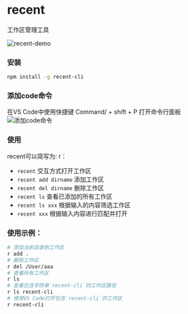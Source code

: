 # recent
工作区管理工具

![recent-demo](https://cdn.jsdelivr.net/gh/zhujm/myfiles@master/images/recent-demo.gif)

### 安装
```bash
npm install -g recent-cli
```

### 添加code命令
在VS Code中使用快捷键 Command/ + shift + P 打开命令行面板
![添加code命令](https://cdn.jsdelivr.net/gh/zhujm/myfiles@master/images/image-20211123190136479.png)

### 使用
recent可以简写为: r：
- `recent` 交互方式打开工作区
- `recent add dirname` 添加工作区
- `recent del dirname` 删除工作区
- `recent ls` 查看已添加的所有工作区
- `recent ls xxx` 根据输入的内容筛选工作区
- `recent xxx` 根据输入内容进行匹配并打开

### 使用示例：
```bash
# 添加当前目录到工作区
r add . 
# 删除工作区
r del /User/aaa
# 查看所有工作区
r ls
# 查看包含字符串`recent-cli`的工作区路径
r ls recent-cli
# 使用VS Code打开包含`recent-cli`的工作区
r recent-cli
```